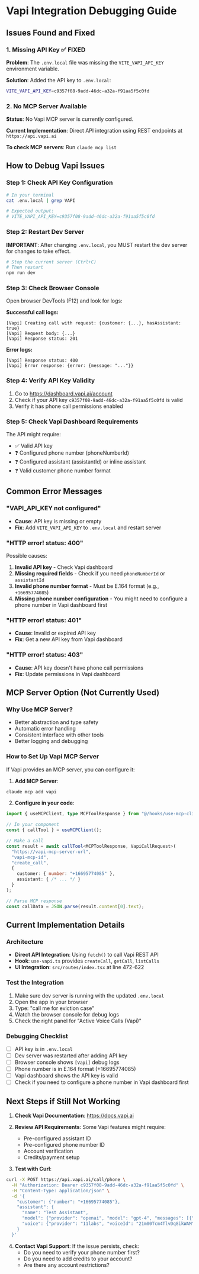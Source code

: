 # Vapi Integration Debugging Guide

## Issues Found and Fixed

### 1. Missing API Key ✅ FIXED
**Problem**: The `.env.local` file was missing the `VITE_VAPI_API_KEY` environment variable.

**Solution**: Added the API key to `.env.local`:
```bash
VITE_VAPI_API_KEY=c9357f08-9add-46dc-a32a-f91aa5f5c0fd
```

### 2. No MCP Server Available
**Status**: No Vapi MCP server is currently configured.

**Current Implementation**: Direct API integration using REST endpoints at `https://api.vapi.ai`

**To check MCP servers**: Run `claude mcp list`

## How to Debug Vapi Issues

### Step 1: Check API Key Configuration
```bash
# In your terminal
cat .env.local | grep VAPI

# Expected output:
# VITE_VAPI_API_KEY=c9357f08-9add-46dc-a32a-f91aa5f5c0fd
```

### Step 2: Restart Dev Server
**IMPORTANT**: After changing `.env.local`, you MUST restart the dev server for changes to take effect.

```bash
# Stop the current server (Ctrl+C)
# Then restart
npm run dev
```

### Step 3: Check Browser Console
Open browser DevTools (F12) and look for logs:

**Successful call logs:**
```
[Vapi] Creating call with request: {customer: {...}, hasAssistant: true}
[Vapi] Request body: {...}
[Vapi] Response status: 201
```

**Error logs:**
```
[Vapi] Response status: 400
[Vapi] Error response: {error: {message: "..."}}
```

### Step 4: Verify API Key Validity
1. Go to https://dashboard.vapi.ai/account
2. Check if your API key `c9357f08-9add-46dc-a32a-f91aa5f5c0fd` is valid
3. Verify it has phone call permissions enabled

### Step 5: Check Vapi Dashboard Requirements
The API might require:
- ✅ Valid API key
- ❓ Configured phone number (phoneNumberId)
- ❓ Configured assistant (assistantId) or inline assistant
- ❓ Valid customer phone number format

## Common Error Messages

### "VAPI_API_KEY not configured"
- **Cause**: API key is missing or empty
- **Fix**: Add `VITE_VAPI_API_KEY` to `.env.local` and restart server

### "HTTP error! status: 400"
Possible causes:
1. **Invalid API key** - Check Vapi dashboard
2. **Missing required fields** - Check if you need `phoneNumberId` or `assistantId`
3. **Invalid phone number format** - Must be E.164 format (e.g., `+16695774085`)
4. **Missing phone number configuration** - You might need to configure a phone number in Vapi dashboard first

### "HTTP error! status: 401"
- **Cause**: Invalid or expired API key
- **Fix**: Get a new API key from Vapi dashboard

### "HTTP error! status: 403"
- **Cause**: API key doesn't have phone call permissions
- **Fix**: Update permissions in Vapi dashboard

## MCP Server Option (Not Currently Used)

### Why Use MCP Server?
- Better abstraction and type safety
- Automatic error handling
- Consistent interface with other tools
- Better logging and debugging

### How to Set Up Vapi MCP Server
If Vapi provides an MCP server, you can configure it:

1. **Add MCP Server**:
```bash
claude mcp add vapi
```

2. **Configure in your code**:
```typescript
import { useMCPClient, type MCPToolResponse } from "@/hooks/use-mcp-client";

// In your component
const { callTool } = useMCPClient();

// Make a call
const result = await callTool<MCPToolResponse, VapiCallRequest>(
  "https://vapi-mcp-server-url",
  "vapi-mcp-id",
  "create_call",
  {
    customer: { number: "+16695774085" },
    assistant: { /* ... */ }
  }
);

// Parse MCP response
const callData = JSON.parse(result.content[0].text);
```

## Current Implementation Details

### Architecture
- **Direct API Integration**: Using `fetch()` to call Vapi REST API
- **Hook**: `use-vapi.ts` provides `createCall`, `getCall`, `listCalls`
- **UI Integration**: `src/routes/index.tsx` at line 472-622

### Test the Integration
1. Make sure dev server is running with the updated `.env.local`
2. Open the app in your browser
3. Type: "call me for eviction case"
4. Watch the browser console for debug logs
5. Check the right panel for "Active Voice Calls (Vapi)"

### Debugging Checklist
- [ ] API key is in `.env.local`
- [ ] Dev server was restarted after adding API key
- [ ] Browser console shows `[Vapi]` debug logs
- [ ] Phone number is in E.164 format (+16695774085)
- [ ] Vapi dashboard shows the API key is valid
- [ ] Check if you need to configure a phone number in Vapi dashboard first

## Next Steps if Still Not Working

1. **Check Vapi Documentation**: https://docs.vapi.ai
2. **Review API Requirements**: Some Vapi features might require:
   - Pre-configured assistant ID
   - Pre-configured phone number ID
   - Account verification
   - Credits/payment setup

3. **Test with Curl**:
```bash
curl -X POST https://api.vapi.ai/call/phone \
  -H "Authorization: Bearer c9357f08-9add-46dc-a32a-f91aa5f5c0fd" \
  -H "Content-Type: application/json" \
  -d '{
    "customer": {"number": "+16695774085"},
    "assistant": {
      "name": "Test Assistant",
      "model": {"provider": "openai", "model": "gpt-4", "messages": [{"role": "system", "content": "You are helpful"}]},
      "voice": {"provider": "11labs", "voiceId": "21m00Tcm4TlvDq8ikWAM"}
    }
  }'
```

4. **Contact Vapi Support**: If the issue persists, check:
   - Do you need to verify your phone number first?
   - Do you need to add credits to your account?
   - Are there any account restrictions?
